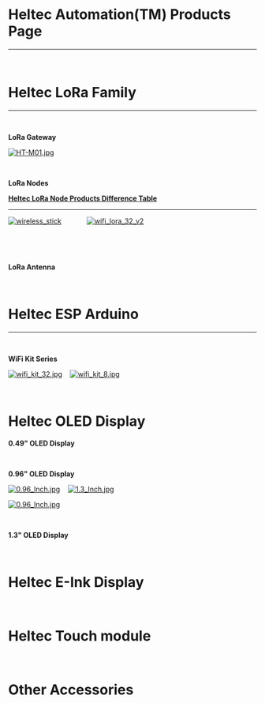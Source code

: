 # Heltec Automation(TM) Products Page

***
&nbsp;

# Heltec LoRa Family
***
&nbsp;

**LoRa Gateway**

[![HT-M01.jpg](http://heltec.cn/img/ht_m01.jpg)](en/products/lora/lora_gateway/ht-m01/ht-m01)

&nbsp;

**LoRa Nodes**

 **[Heltec LoRa Node Products Difference Table](en\products\lora\lora_node\heltec_lora_node_list_eu.md)** 

***

[![wireless_stick](http://heltec.cn/img/wireless_stick_home.jpg)](en/products/lora/lora_node/wireless_stick/wireless_stick)&nbsp;&nbsp;&nbsp; &nbsp;&nbsp;&nbsp;&nbsp;&nbsp;&nbsp;&nbsp;&nbsp;&nbsp;[![wifi_lora_32_v2](http://heltec.cn/img/wifi_lora_32_home.jpg)](en/products/lora/lora_node/wifi_lora_32/wifi_lora_32)

&nbsp;

&nbsp;

**LoRa Antenna**

&nbsp;



# Heltec ESP Arduino

***
&nbsp;

**WiFi Kit Series**

[![wifi_kit_32.jpg](http://heltec.cn/img/wifi_kit_32.jpg)](en/products/display/esp_arduino/wifi_kit_32/wifi_kit_32)&nbsp;&nbsp;&nbsp; [![wifi_kit_8.jpg](http://heltec.cn/img/wifi_kit_8.jpg)](en/products/display/esp_arduino/wifi_kit_8/wifi_kit_8)

&nbsp;

# Heltec OLED Display

**0.49" OLED Display**

&nbsp;

**0.96" OLED Display**

[![0.96_Inch.jpg](http://www.heltec.cn/img/0.96ssd1306.jpg)](en/products/display/oled/0.96_Inch/0.96_Inch)&nbsp;&nbsp;&nbsp; [![1.3_Inch.jpg](http://www.heltec.cn/img/1.3sh1106.jpg)](en/products/display/oled/1.3_Inch/1.3_Inch)

[![0.96_Inch.jpg](http://www.heltec.cn/img/1.54spd0301.jpg)](en/products/display/oled/1.54_Inch/1.54_Inch)

&nbsp;

**1.3" OLED Display**

&nbsp;

# Heltec E-Ink Display

&nbsp;

# Heltec Touch module

&nbsp;

# Other Accessories


<!-- GitHub Buttons -->

<script async defer src="https://buttons.github.io/buttons.js"></script>